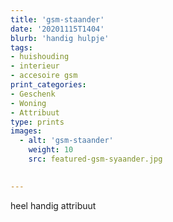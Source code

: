 ```yaml
---
title: 'gsm-staander'
date: '20201115T1404'
blurb: 'handig hulpje'
tags:
- huishouding
- interieur
- accesoire gsm
print_categories:
- Geschenk
- Woning
- Attribuut
type: prints
images:
  - alt: 'gsm-staander'
    weight: 10
    src: featured-gsm-syaander.jpg
 

---
```

heel handig attribuut
